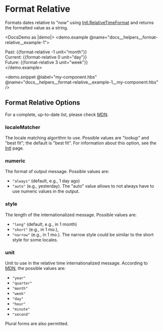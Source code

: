 <LocaleSwitcher />

# Format Relative

Formats dates relative to "now" using [Intl.RelativeTimeFormat](https://developer.mozilla.org/en-US/docs/Web/JavaScript/Reference/Global_Objects/RelativeTimeFormat) and returns the formatted value as a string.

<DocsDemo as |demo|>
  <demo.example @name="docs__helpers__format-relative__example-1">
    <div>
      Past: {{format-relative -1 unit="month"}}
    </div>
    <div>
      Current: {{format-relative 0 unit="day"}}
    </div>
    <div>
      Future: {{format-relative 3 unit="week"}}
    </div>
  </demo.example>

  <demo.snippet
    @label="my-component.hbs"
    @name="docs__helpers__format-relative__example-1__my-component.hbs"
  />
</DocsDemo>


## Format Relative Options

For a complete, up-to-date list, please check [MDN](https://developer.mozilla.org/en-US/docs/Web/JavaScript/Reference/Global_Objects/Intl/RelativeTimeFormat/RelativeTimeFormat).


### localeMatcher

The locale matching algorithm to use. Possible values are "lookup" and "best fit"; the default is "best fit". For information about this option, see the [Intl](https://developer.mozilla.org/en-US/docs/Web/JavaScript/Reference/Global_Objects/Intl#locale_negotiation) page.


### numeric

The format of output message. Possible values are:

- `"always"` (default, e.g., 1 day ago)
- `"auto"` (e.g., yesterday). The "auto" value allows to not always have to use numeric values in the output.


### style

The length of the internationalized message. Possible values are:

- `"long"` (default, e.g., in 1 month)
- `"short"` (e.g., in 1 mo.),
- `"narrow"` (e.g., in 1 mo.). The narrow style could be similar to the short style for some locales.


### unit

Unit to use in the relative time internationalized message. According to [MDN](https://developer.mozilla.org/en-US/docs/Web/JavaScript/Reference/Global_Objects/Intl/RelativeTimeFormat/format), the possible values are:

- `"year"`
- `"quarter"`
- `"month"`
- `"week"`
- `"day"`
- `"hour"`
- `"minute"`
- `"second"`

Plural forms are also permitted.